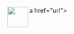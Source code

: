 a href="url"><img src="https://hackster.imgix.net/uploads/attachments/723841/blob_fXIeojA4b3.blob?auto=compress%2Cformat&w=900&h=675&fit=min" align="left" height="48" width="48" ></a>
